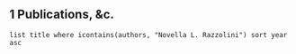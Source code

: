 
## 1 Publications, &c.
```dataview
list title where icontains(authors, "Novella L. Razzolini") sort year asc
```